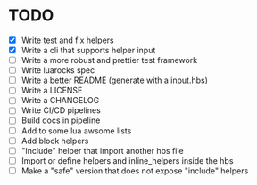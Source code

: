 # TODO
 - [X] Write test and fix helpers
 - [X] Write a cli that supports helper input
 - [ ] Write a more robust and prettier test framework
 - [ ] Write luarocks spec
 - [ ] Write a better README (generate with a input.hbs)
 - [ ] Write a LICENSE
 - [ ] Write a CHANGELOG
 - [ ] Write CI/CD pipelines
 - [ ] Build docs in pipeline
 - [ ] Add to some lua awsome lists
 - [ ] Add block helpers
 - [ ] "Include" helper that import another hbs file
 - [ ] Import or define helpers and inline_helpers inside the hbs
 - [ ] Make a "safe" version that does not expose "include" helpers
